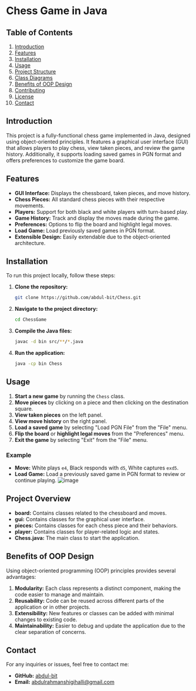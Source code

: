 # Chess Game in Java

## Table of Contents
1. [Introduction](#introduction)
2. [Features](#features)
3. [Installation](#installation)
4. [Usage](#usage)
5. [Project Structure](#project-structure)
6. [Class Diagrams](#class-diagrams)
7. [Benefits of OOP Design](#benefits-of-oop-design)
8. [Contributing](#contributing)
9. [License](#license)
10. [Contact](#contact)

## Introduction
This project is a fully-functional chess game implemented in Java, designed using object-oriented principles. It features a graphical user interface (GUI) that allows players to play chess, view taken pieces, and review the game history. Additionally, it supports loading saved games in PGN format and offers preferences to customize the game board.

## Features
- **GUI Interface:** Displays the chessboard, taken pieces, and move history.
- **Chess Pieces:** All standard chess pieces with their respective movements.
- **Players:** Support for both black and white players with turn-based play.
- **Game History:** Track and display the moves made during the game.
- **Preferences:** Options to flip the board and highlight legal moves.
- **Load Game:** Load previously saved games in PGN format.
- **Extensible Design:** Easily extendable due to the object-oriented architecture.

## Installation
To run this project locally, follow these steps:

1. **Clone the repository:**
    ```sh
    git clone https://github.com/abdul-bit/Chess.git
    ```
2. **Navigate to the project directory:**
    ```sh
    cd ChessGame
    ```
3. **Compile the Java files:**
    ```sh
    javac -d bin src/**/*.java
    ```
4. **Run the application:**
    ```sh
    java -cp bin Chess
    ```

## Usage
1. **Start a new game** by running the `Chess` class.
2. **Move pieces** by clicking on a piece and then clicking on the destination square.
3. **View taken pieces** on the left panel.
4. **View move history** on the right panel.
5. **Load a saved game** by selecting "Load PGN File" from the "File" menu.
6. **Flip the board** or **highlight legal moves** from the "Preferences" menu.
7. **Exit the game** by selecting "Exit" from the "File" menu.

### Example
- **Move:** White plays `e4`, Black responds with `d5`, White captures `exd5`.
- **Load Game:** Load a previously saved game in PGN format to review or continue playing.
![image](https://github.com/abdul-bit/Chess/assets/59999587/a6152423-3bc9-42c7-884f-76c664c74e92)


## Project Overview

- **board:** Contains classes related to the chessboard and moves.
- **gui:** Contains classes for the graphical user interface.
- **pieces:** Contains classes for each chess piece and their behaviors.
- **player:** Contains classes for player-related logic and states.
- **Chess.java:** The main class to start the application.


## Benefits of OOP Design
Using object-oriented programming (OOP) principles provides several advantages:

1. **Modularity:** Each class represents a distinct component, making the code easier to manage and maintain.
2. **Reusability:** Code can be reused across different parts of the application or in other projects.
3. **Extensibility:** New features or classes can be added with minimal changes to existing code.
4. **Maintainability:** Easier to debug and update the application due to the clear separation of concerns.



## Contact
For any inquiries or issues, feel free to contact me:

- **GitHub:** [abdul-bit](https://github.com/abdul-bit)
- **Email:** abdulrahmanshigihalli@gmail.com

